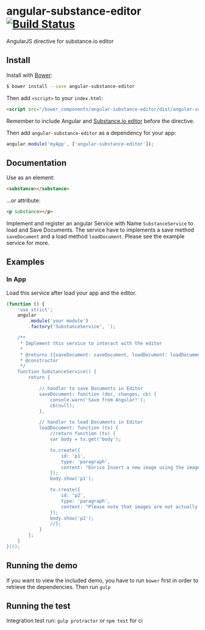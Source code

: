 # angular-substance-editor [![Build Status](https://travis-ci.org/EnricoSchw/angular-substance-editor.svg?branch=master)](https://travis-ci.org/EnricoSchw/angular-substance-editor)

AngularJS directive for substance.io editor


## Install

Install with [Bower](https://bower.io/):

```sh
$ bower install --save angular-substance-editor
```

Then add `<script>` to your `index.html`:

```html
<script src="/bower_components/angular-substance-editor/dist/angular-substance-editor.js"></script>
```

Remember to include Angular and [Substance.io editor](https://github.com/substance/substance) before the directive.

Then add `angular-substance-editor` as a dependency for your app:

```javascript
angular.module('myApp', ['angular-substance-editor']);
```
 
## Documentation

Use as an element:
```html
<substance></substance>
```

...or attribute:
```html
<p substance></p>
```

Implement and register an angular Service with Name `SubstanceService` to load and Save Documents. The service have to implements a save method `saveDocument` and a load method `loadDocument`. Please see the example service for more.

## Examples

### In App

Load this service after load your app and the editor.

```javascript
(function () {
    'use strict';
    angular
        .module('your module')
        .factory('SubstanceService', `);

    /**
     * Implement this service to interact with the editor
     *
     * @returns {{saveDocument: saveDocument, loadDocument: loadDocument}}
     * @constructor
     */
    function SubstanceService() {
        return {

            // handler to save Documents in Editor
            saveDocument: function (doc, changes, cb) {
                console.warn('Save from Angular!');
                cb(null);
            },

            // handler to load Documents in Editor
            loadDocument: function (tx) {
                //return function (tx) {
                var body = tx.get('body');

                tx.create({
                    id: 'p1',
                    type: 'paragraph',
                    content: "Enrico Insert a new image using the image tool."
                });
                body.show('p1');

                tx.create({
                    id: 'p2',
                    type: 'paragraph',
                    content: "Please note that images are not actually uploaded in this example. You would need to provide a custom file client that talks to an image store. See FileClientStub which reveals the API you have to implement."
                });
                body.show('p2');
                //};
            }
        };
    }
})();
```

## Running the demo
If you want to view the included demo, you have to run `bower` first in order to retrieve the dependencies. Then run `gulp`


## Running the test

Integration test run: `gulp protractor` or `npm test` for ci


